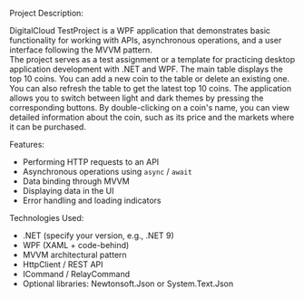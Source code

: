 Project Description:

DigitalCloud TestProject is a WPF application that demonstrates basic functionality for working with APIs, asynchronous operations, and a user interface following the MVVM pattern.  
The project serves as a test assignment or a template for practicing desktop application development with .NET and WPF. 
The main table displays the top 10 coins. You can add a new coin to the table or delete an existing one. You can also refresh the table to get the latest top 10 coins.
The application allows you to switch between light and dark themes by pressing the corresponding buttons.
By double-clicking on a coin's name, you can view detailed information about the coin, such as its price and the markets where it can be purchased.

Features:

- Performing HTTP requests to an API  
- Asynchronous operations using `async` / `await`  
- Data binding through MVVM  
- Displaying data in the UI  
- Error handling and loading indicators  

Technologies Used:

- .NET (specify your version, e.g., .NET 9)  
- WPF (XAML + code-behind)  
- MVVM architectural pattern  
- HttpClient / REST API  
- ICommand / RelayCommand  
- Optional libraries: Newtonsoft.Json or System.Text.Json  


